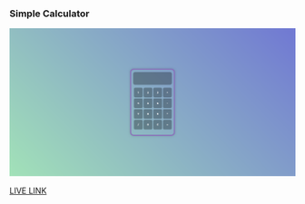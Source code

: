 ### Simple Calculator

![Screenshot](./app/design/Screenshot.png)

[LIVE LINK](https://neitodesu.github.io/Simple-Calculator/)
